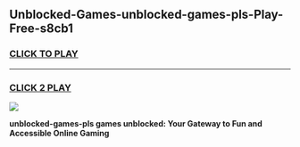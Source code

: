 
## Unblocked-Games-unblocked-games-pls-Play-Free-s8cb1
<h3>
<a href="https://premium76.site?title=unblocked-games-pls&ref=21A">CLICK TO PLAY</a></h3>
<hr>

<h3>
<a href="https://premium76.site?title=unblocked-games-pls&ref=21A">CLICK 2 PLAY</a>
  
</h3>

<a href="https://premium76.site?title=unblocked-games-pls&ref=21A"><img src="https://clearcache.store/games.png"></a>


**unblocked-games-pls games unblocked: Your Gateway to Fun and Accessible Online Gaming**
